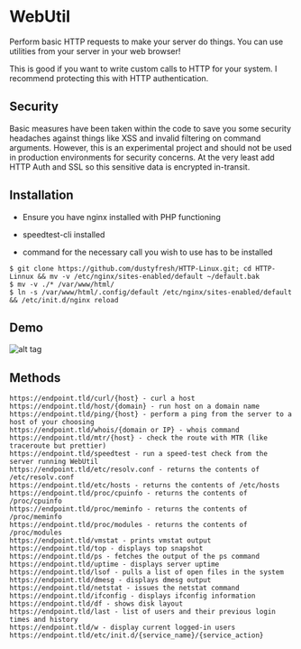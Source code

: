 WebUtil
==========

Perform basic HTTP requests to make your server do things. You can use utilities from your server in your web browser!

This is good if you want to write custom calls to HTTP for your system. I recommend protecting this with HTTP authentication.

## Security
Basic measures have been taken within the code to save you some security headaches against things like XSS and invalid filtering on command arguments. 
However, this is an experimental project and should not be used in production environments for security concerns. At the very least add HTTP Auth and SSL so this sensitive data is encrypted in-transit.

## Installation
* Ensure you have nginx installed with PHP functioning

*  speedtest-cli installed

*  command for the necessary call you wish to use has to be installed

```
$ git clone https://github.com/dustyfresh/HTTP-Linux.git; cd HTTP-Linnux && mv -v /etc/nginx/sites-enabled/default ~/default.bak
$ mv -v ./* /var/www/html/
$ ln -s /var/www/html/.config/default /etc/nginx/sites-enabled/default && /etc/init.d/nginx reload
```

## Demo
![alt tag](http://i.imgur.com/mllKc76.gif)

## Methods

```
https://endpoint.tld/curl/{host} - curl a host
https://endpoint.tld/host/{domain} - run host on a domain name
https://endpoint.tld/ping/{host} - perform a ping from the server to a host of your choosing
https://endpoint.tld/whois/{domain or IP} - whois command
https://endpoint.tld/mtr/{host} - check the route with MTR (like traceroute but prettier)
https://endpoint.tld/speedtest - run a speed-test check from the server running WebUtil
https://endpoint.tld/etc/resolv.conf - returns the contents of /etc/resolv.conf
https://endpoint.tld/etc/hosts - returns the contents of /etc/hosts
https://endpoint.tld/proc/cpuinfo - returns the contents of /proc/cpuinfo
https://endpoint.tld/proc/meminfo - returns the contents of /proc/meminfo
https://endpoint.tld/proc/modules - returns the contents of /proc/modules
https://endpoint.tld/vmstat - prints vmstat output
https://endpoint.tld/top - displays top snapshot
https://endpoint.tld/ps - fetches the output of the ps command
https://endpoint.tld/uptime - displays server uptime
https://endpoint.tld/lsof - pulls a list of open files in the system
https://endpoint.tld/dmesg - displays dmesg output
https://endpoint.tld/netstat - issues the netstat command
https://endpoint.tld/ifconfig - displays ifconfig information
https://endpoint.tld/df - shows disk layout
https://endpoint.tld/last - list of users and their previous login times and history
https://endpoint.tld/w - display current logged-in users
https://endpoint.tld/etc/init.d/{service_name}/{service_action}
```
